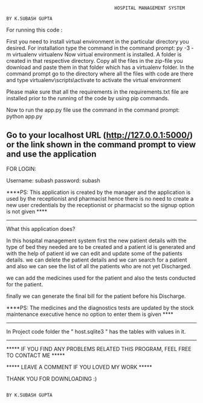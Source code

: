 
                                            HOSPITAL MANAGEMENT SYSTEM
                                                                                          BY K.SUBASH GUPTA

For running this code :

First you need to install virtual environment in the particular directory you desired.
For installation type the command in the command prompt: py -3 -m virtualenv virtualenv
Now virtual environment is installed. A folder is created in that respective directory. Copy all the files in the zip-file you download and paste them in that folder
which has a virtualenv folder.
In the command prompt go to the directory where all the files with code are there and type virtualenv\scripts\activate to activate the virtual environment

Please make sure that all the requirements in the requirements.txt file are installed prior to the running of the code by using pip commands.

Now to run the app.py file use the command in the command prompt: python app.py

Go to your localhost URL (http://127.0.0.1:5000/) or the link shown in the command prompt to view and use the application
------------------------------------------------------------------------------------------------------------------------------------
FOR LOGIN:

Username: subash
password: subash

****PS: This application is created by the manager and the application is used by the receptionist and pharmacist hence there is
no need to create a new user credentials by the receptionist or pharmacist so the signup option is not given  ****

------------------------------------------------------------------------------------------------------------------------------------
What this application does?

In this hospital management system first the new patient details with the type of bed they needed are to be created and a patient id
is generated and with the help of patient id we can edit and update some of the patients details. we can delete the patient details
and we can search for a patient and also we can see the list of all the patients who are not yet Discharged.

we can add the medicines used for the patient and also the tests conducted for the patient.

finally we can generate the final bill for the patient before his Discharge.

****PS:  The medicines and the diagnostics tests are updated by the stock maintenance executive hence no option to enter them is given ****

------------------------------------------------------------------------------------------------------------------------------------

In Project code folder  the  " host.sqlite3 " has the tables with values in it.

------------------------------------------------------------------------------------------------------------------------------------

***** IF YOU FIND ANY PROBLEMS RELATED THIS PROGRAM, FEEL FREE TO CONTACT ME *****

***** LEAVE A COMMENT IF YOU LOVED MY WORK *****

THANK YOU FOR DOWNLOADING :)

                                                                                             BY K.SUBASH GUPTA

